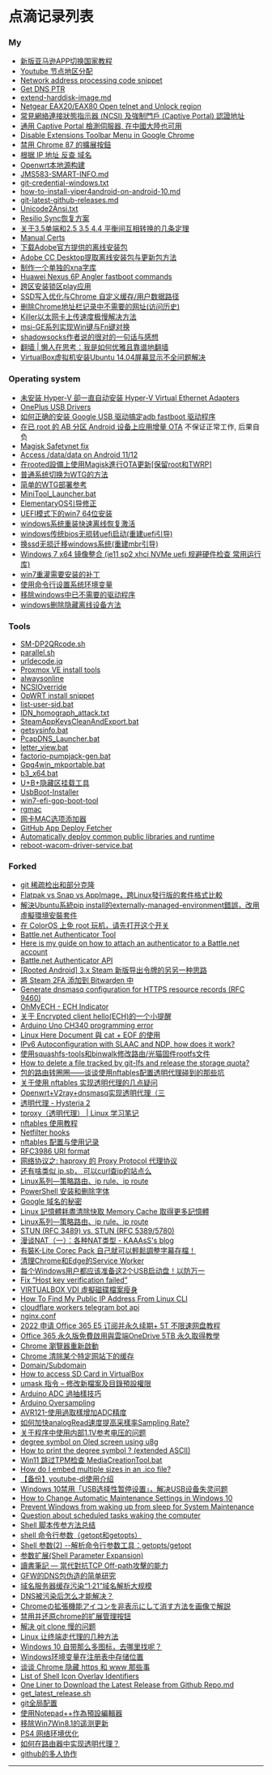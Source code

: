 # 点滴记录列表

### My

  - [新版亚马逊APP切换国家教程][7e2f4d804877014109bb102ea2e6bca8]
  - [Youtube 节点地区分配][268f740a6bc8e779c6e90416afd2450c]
  - [Network address processing code snippet][a846a0890803b355c2f75342a653a9b3]
  - [Get DNS PTR][460cb60c8417a4963be92771b1f561aa]
  - [extend-harddisk-image.md][918f0d66e1bc0e77477b29fced217912]
  - [Netgear EAX20/EAX80 Open telnet and Unlock region][0876b673436293b2a72e3b02285a6496]
  - [常見網絡連接狀態指示器 (NCSI) 及強制門戶 (Captive Portal) 認證地址][cf333ed1ce0ef7cc24d1425dc854883e]
  - [通用 Captive Portal 檢測伺服器, 在中國大陸也可用][e1b118bc37e4b81e5ccfa082f70e0999]
  - [Disable Extensions Toolbar Menu in Google Chrome][5c007f3ac6cd695f2c9b0cee1fbe892c]
  - [禁用 Chrome 87 的擴展按鈕][57ffa6c6ccad08094552b57cea1c8172]
  - [根据 IP 地址 反查 域名][584a0424fd9345fbe693050cf0ba8da5]
  - [Openwrt本地源构建][6363ea7136fff1252315b7d239498586]
  - [JMS583-SMART-INFO.md][d187cf8f66669f30d67b05d463c7d010]
  - [git-credential-windows.txt][3edeca7fa9afa8db812a0cf67b3f06a2]
  - [how-to-install-viper4android-on-android-10.md][48933929b321893e32c1442303c53fc9]
  - [git-latest-github-releases.md][f2041123690d0273730a071318cb8b47]
  - [Unicode2Ansi.txt][0ac786cb39a7fbd64a1e046fd0681237]
  - [Resilio Sync恢复方案][f72e87c7ea39a23dc5d6fd8c02ffce86]
  - [关于3.5单端和2.5 3.5 4.4 平衡间互相转换的几条定理][26f76c7ce3ae4e49d755813c43360cc1]
  - [Manual Certs][6cec2cfd0740181f989a7dfa5813e3ce]
  - [下载Adobe官方提供的离线安装包][185db495204d1d345a052d64c246f38b]
  - [Adobe CC Desktop提取离线安装包与更新包方法][c31ef412164bc6961992]
  - [制作一个单独的xna字库][f32800d7930855d8b4394bafd0893447]
  - [Huawei Nexus 6P Angler fastboot commands][7d7f955613d71e30dc9c2c4cd675be3c]
  - [跨区安装锁区play应用][024e9e883b0dc19d1704e1c569baffd4]
  - [SSD写入优化与Chrome 自定义缓存/用户数据路径][d44b4d4413bee528955d]
  - [删除Chrome地址栏记录中不需要的网址(访问历史)][f7c0c4818cd3936b01d1]
  - [Killer以太网卡上传速度极慢解决方法][bc4867f7cf422cb20b17]
  - [msi-GE系列实现Win键与Fn键对换][2c91d29357e17aac22f7]
  - [shadowsocks作者说的很对的一句话与感想][0765f90c98c0c1259de7]
  - [翻墙 | 懒人在思考：我是如何优雅且靠谱地翻墙][4c3af00ba8e5908acb7c]
  - [VirtualBox虚拟机安装Ubuntu 14.04屏幕显示不全问题解决][a90c6ca306b2fab7b9a9]

### Operating system

  - [未安装 Hyper-V 卻一直自动安装 Hyper-V Virtual Ethernet Adapters][801214a40315f5fb358662a875b14937]
  - [OnePlus USB Drivers](https://oneplususbdrivers.com)
  - [如何正确的安装 Google USB 驱动搞定adb fastboot 驱动程序](https://bbs.oneplus.com/thread/5927219)
  - [在已 root 的 AB 分区 Android 设备上应用增量 OTA][9359e5a944bc5ba16f1da6f94d42621d] 不保证正常工作, 后果自负
  - [Magisk Safetynet fix][3329f319e082a3602bbbc4d31ba2feb2]
  - [Access /data/data on Android 11/12][44f33ce2f4c6055a6d428e007569bb0a]
  - [在rooted設備上使用Magisk進行OTA更新[保留root和TWRP]][6168ee24b2376e7073adf9825e006d49]
  - [普通系统切换为WTG的方法][1f963c5229328c4f5da408076af13448]
  - [简单的WTG部署参考][72049cb50dabf2249c42eba971484ba9]
  - [MiniTool_Launcher.bat][ef186142b8249162a895396866b0a9c9]
  - [ElementaryOS引导修正][5bb5542656a8c38ce54faf93663847cb]
  - [UEFI模式下的win7 64位安装][7e337b2070cc47a1fab7de714ad83fb8]
  - [windows系统重装快速离线恢复激活][581456faac2f76beed6375321d57f59a]
  - [windows传统bios无损转uefi启动(重建uefi引导)][5e7706facb2dc4e2a5ae77a07ab2ffd7]
  - [换ssd无损迁移windows系统(重建mbr引导)][b7a63c35762467b3ca8440e3ea439fcf]
  - [Windows 7 x64 镜像整合 (ie11 sp2 xhci NVMe uefi 规避硬件检查 常用运行库)][6523b401af0e383d90ab189c85e860cd]
  - [win7重灌需要安装的补丁][0f20bd15db319dda5b85dafaeb77f406]
  - [使用命令行设置系统环境变量][5ba30059ecaaebb69d9153a3805340ed]
  - [移除windows中已不需要的驱动程序][4282dddd294be493b3e117bd08a01e59]
  - [windows删除隐藏离线设备方法][69853d44e48937b75e54]

### Tools

  - [SM-DP2QRcode.sh][ba0415f18e33e5e5e42eb03c64ca47c5]
  - [parallel.sh][5fab45f29e0670b83b4efa2a48e9d7d7]
  - [urldecode.jq][1831f68fe8702480fb205cf7d5a06f17]
  - [Proxmox VE install tools][5de439284486ef0dd1ba777da052b04f]
  - [alwaysonline](https://github.com/Jamesits/alwaysonline)
  - [NCSIOverride](https://github.com/dantmnf/NCSIOverride)
  - [OpWRT install snippet][d241ab0aec7d9c34b69439c1e942d1f5]
  - [list-user-sid.bat][3ca7524d588c340867e9e753ccc7af51]
  - [IDN_homograph_attack.txt][30317bad07c06a71cddcd079359b3483]
  - [SteamAppKeysCleanAndExport.bat][67d885b22fd989d0742cc564781b8fee]
  - [getsysinfo.bat][2d8f77e7e6a2adfd314d13bf54c746c7]
  - [PcapDNS_Launcher.bat][27c8b19156e142ae404265c18926c7ec]
  - [letter_view.bat][72c633c65ddbfaf9aee4c336b191d99c]
  - [factorio-pumpjack-gen.bat][a6d92a01ae7d40d05be7a662e197bd5f]
  - [Gpg4win_mkportable.bat][40db93e26119fd244cf67db31b31e63f]
  - [b3_x64.bat][aeaacd153395481927d35f3db909bb6d]
  - [U+B+隐藏区挂载工具][4934c624d6992824f667677c6de56117]
  - [UsbBoot-Installer](https://github.com/muink/UsbBoot-Installer)
  - [win7-efi-gop-boot-tool](https://github.com/muink/win7-efi-gop-boot-tool)
  - [rgmac](https://github.com/muink/rgmac)
  - [网卡MAC选项添加器][e27dd8f7927eb6b59a31d9677d20571e]
  - [GitHub App Deploy Fetcher](https://github.com/muink/GitHub_App_Deploy_Fetcher)
  - [Automatically deploy common public libraries and runtime][f36af0f4b5647f348f18cb2103a1c451]
  - [reboot-wacom-driver-service.bat][c28b1452b2fd2a47cc1eb1be19444f8a]


### Forked
  - [git 稀疏检出和部分克隆](https://juejin.cn/post/7357374179648192512)
  - [Flatpak vs Snap vs AppImage，跨Linux發行版的套件格式比較](https://ivonblog.com/posts/flatpak-snap-appimage-comparison/)
  - [解決Ubuntu系統pip install的externally-managed-environment錯誤，改用虛擬環境安裝套件](https://ivonblog.com/posts/linux-solve-externally-managed-environment-error/)
  - [在 ColorOS 上免 root 玩机，请先打开这个开关](https://sspai.com/post/67110)
  - [Battle.net Authenticator Tool](https://github.com/Nighthawk42/bnet_auth_tool)
  - [Here is my guide on how to attach an authenticator to a Battle.net account](https://github.com/jleclanche/python-bna/issues/42#issue-2547679166)
  - [Battle.net Authenticator API](https://oauth-battle-az.pages.dev/authorize?sid=234946&client_id=baedda12fe054e4abdfc3ad7bdea970a&token=US-suuxtav7hu36cpelrfu3o2lnbe-712747785)
  - [[Rooted Android] 3.x Steam 新版导出令牌的另另一种思路](https://github.com/BeyondDimension/SteamTools/issues/2598)
  - [將 Steam 2FA 添加到 Bitwarden 中](https://xyouyou.link/jiang-Steam-2FA-tian-jia-dao-Bitwarden-zhong)
  - [Generate dnsmasq configuration for HTTPS resource records (RFC 9460)](https://gist.github.com/alxrdn/bc3b2a4beed431d7f1b2f606fe9332e9)
  - [OhMyECH - ECH Indicator](https://github.com/27justin/ohmyech)
  - [关于 Encrypted client hello(ECH)的一个小提醒](https://www.v2ex.com/t/1080301)
  - [Arduino Uno CH340 programming error](https://web.archive.org/web/20250506114603/https://balajimitplane.blogspot.com/2025/04/arduino-uno-ch340-programming-error.html)
  - [Linux Here Document 與 cat + EOF 的使用](https://jiepeng.me/2020/03/02/linux-here-document-with-cat-and-eof)
  - [IPv6 Autoconfiguration with SLAAC and NDP, how does it work?](https://www.fredrikholmberg.com/2012/05/ipv6-autoconfiguration-with-slaac-and-ndp-how-does-it-work/)
  - [使用squashfs-tools和binwalk修改路由/光猫固件rootfs文件](https://web.archive.org/web/20240920133625/https://www.haiyun.me/archives/1466.html)
  - [How to delete a file tracked by git-lfs and release the storage quota?](https://stackoverflow.com/questions/34579211/how-to-delete-a-file-tracked-by-git-lfs-and-release-the-storage-quota/76944147#76944147)
  - [包的路由转圈圈——谈谈使用nftables配置透明代理碰到的那些坑](https://koswu.github.io/2019/08/19/tproxy-config-with-nftables/)
  - [关于使用 nftables 实现透明代理的几点疑问](https://github.com/XTLS/Xray-core/discussions/2434)
  - [Openwrt+V2ray+dnsmasq实现透明代理（三](https://qdfish.github.io/sakamoto.blog/2024/02/21/network/v2ray3/)
  - [透明代理 - Hysteria 2](https://v2.hysteria.network/zh/docs/advanced/TPROXY/#__tabbed_2_3)
  - [tproxy（透明代理） | Linux 学习笔记](https://www.zhaohuabing.com/learning-linux/docs/tproxy/)
  - [nftables 使用教程](https://web.archive.org/web/20240914143938/https://www.cnblogs.com/ryanyangcs/p/11611730.html)
  - [Netfilter hooks](https://wiki.nftables.org/wiki-nftables/index.php/Netfilter_hooks)
  - [nftables 配置与使用记录](https://web.archive.org/web/20240222175612/https://blog.starryvoid.com/archives/1045.html)
  - [RFC3986 URI format](https://datatracker.ietf.org/doc/html/rfc3986#autoid-69)
  - [网络协议之: haproxy 的 Proxy Protocol 代理协议](https://web.archive.org/web/20240722020542/https://www.cnblogs.com/flydean/p/16317933.html)
  - [还有啥类似 ip.sb， 可以curl查ip的站点么](https://hostloc.com/thread-954782-1-1.html)
  - [Linux系列—策略路由、ip rule、ip route](https://web.archive.org/web/20240414145545/https://www.cnblogs.com/wanstack/p/7728785.html)
  - [PowerShell 安装和删除字体](https://www.tjxblog.com/blog/2023-0004)
  - [Google 域名的秘密][a901839ab52d41da3fc588f523fc6d75]
  - [Linux 記憶體耗盡清除快取 Memory Cache 取得更多記憶體](https://www.cjkuo.net/linux_clean_memory_cache/)
  - [Linux系列—策略路由、ip rule、ip route](https://www.cnblogs.com/wanstack/p/7728785.html)
  - [STUN (RFC 3489) vs. STUN (RFC 5389/5780)](https://netmanias.com/en/post/techdocs/6065/nat-network-protocol/stun-rfc-3489-vs-stun-rfc-5389-5780)
  - [漫谈NAT（一）：各种NAT类型 - KAAAsS's blog](https://blog.kaaass.net/archives/1587)
  - [有裝K-Lite Corec Pack 自己就可以輕鬆調整字幕存檔！](https://www.mobile01.com/topicdetail.php?f=510&t=1420222)
  - [清理Chrome和Edge的Service Worker](https://web.archive.org/web/20230326160903/https://home.gamer.com.tw/artwork.php?sn=5641157)
  - [每个Windows用户都应该准备这2个USB启动盘！以防万一](https://web.archive.org/web/20230918141817/https://www.freedidi.com/10441.html)
  - [Fix “Host key verification failed”](https://web.archive.org/web/20230817154400/https://haydenjames.io/fix-host-key-verification-failed/)
  - [VIRTUALBOX VDI 虛擬磁碟檔案瘦身](https://web.archive.org/web/20230906112931/https://scottj.idv.tw/blog/2014/04/29/virtualbox-vdi-%E8%99%9B%E6%93%AC%E7%A3%81%E7%A2%9F%E6%AA%94%E6%A1%88%E7%98%A6%E8%BA%AB/)
  - [How To Find My Public IP Address From Linux CLI](https://www.cyberciti.biz/faq/how-to-find-my-public-ip-address-from-command-line-on-a-linux/)
  - [cloudflare workers telegram bot api](https://web.archive.org/web/20230427060652/https://i19.eu/cloudflare-workers-telegram-bot-api/)
  - [nginx.conf](https://gist.github.com/muink/0c990ecf48efcb5ed5160977a1b60361)
  - [2022 申请 Office 365 E5 订阅并永久续期+ 5T 不限速网盘教程](https://web.archive.org/web/20230327021101/https://www.dzdxtd.com/archives/122)  
  - [Office 365 永久版免費啟用與雲端OneDrive 5TB 永久取得教學](https://web.archive.org/web/20230327021045/https://mrmad.com.tw/office-365-e5-and-onedrive-5tb-free)  
  - [Chrome 瀏覽器重新啟動](https://web.archive.org/web/20220903015706/https://free.com.tw/restart-google-chrome/)
  - [Chrome 清除某个特定网站下的缓存](https://web.archive.org/web/20180311191109/http://www.cnblogs.com/Chesky/p/chrome_disabling_cache.html)
  - [Domain/Subdomain](https://cyberbruharmy.gitbook.io/domain-subdomain/)
  - [How to access SD Card in VirtualBox](https://web.archive.org/web/20221216155354/https://www.net-usb.com/virtual-usb/virtualbox-usb-passthrough/sd-card-in-virtualbox/)
  - [umask 指令 – 修改新檔案及目錄預設權限](https://www.ltsplus.com/linux/linux-umask-default-permission)
  - [Arduino ADC 過抽樣技巧](https://web.archive.org/web/20220409113527/https://ohiyooo2.pixnet.net/blog/post/405449551)  
  - [Arduino Oversampling](https://web.archive.org/web/20220409113326/https://www.best-microcontroller-projects.com/arduino-adc-oversampling.html)  
  - [AVR121-使用過取樣增加ADC精度](https://web.archive.org/web/20220409113051/https://www.itread01.com/content/1550475205.html)  
  - [如何加快analogRead速度提高采樣率Sampling Rate?](https://web.archive.org/web/20220409112938/https://www.arduino.cn/thread-12569-1-1.html)  
  - [关于程序中使用内部1.1V参考电压的问题](https://web.archive.org/web/20220216132223/https://www.arduino.cn/thread-11271-1-1.html)
  - [degree symbol on Oled screen using u8g](https://web.archive.org/web/20220216131145/https://forum.arduino.cc/t/degree-symbol-on-oled-screen-using-u8g/491533)
  - [How to print the degree symbol ? (extended ASCII)](https://web.archive.org/web/20220216131216/https://forum.arduino.cc/t/solved-how-to-print-the-degree-symbol-extended-ascii/438685)
  - [Win11 跳过TPM检查 MediaCreationTool.bat](https://github.com/AveYo/MediaCreationTool.bat)
  - [How do I embed multiple sizes in an .ico file?](https://web.archive.org/web/20210703121032/https://superuser.com/questions/491180/how-do-i-embed-multiple-sizes-in-an-ico-file)
  - [【备份】youtube-dl使用介绍](https://web.archive.org/web/20210221153730if_/https://www.jianshu.com/p/6bae57859325)
  - [Windows 10禁用「USB选择性暂停设置」，解决USB设备失灵问题](https://web.archive.org/web/20210126093401/https://www.sysgeek.cn/windows-10-usb-selective-suspend/)
  - [How to Change Automatic Maintenance Settings in Windows 10](https://web.archive.org/web/20210328043433/https://www.tenforums.com/tutorials/3090-change-automatic-maintenance-settings-windows-10-a.html)
  - [Prevent Windows from waking up from sleep for System Maintenance](https://web.archive.org/web/20210328043812/https://theohbrothers.com/prevent-windows-10-from-waking-up-from-sleep-for-system-maintenance/)
  - [Question about scheduled tasks waking the computer](https://web.archive.org/web/20210328050804/https://answers.microsoft.com/en-us/windows/forum/windows_10-other_settings-winpc/question-about-scheduled-tasks-waking-the-computer/92d03cd6-c2ac-4746-949b-0d42bc4b91e3)
  - [Shell 脚本传参方法总结](https://www.jianshu.com/p/d3cd36c97abc)
  - [shell 命令行参数（getopt和getopts）](https://blog.51cto.com/steed/2443718)
  - [Shell 参数(2) --解析命令行参数工具：getopts/getopt](https://www.cnblogs.com/yxzfscg/p/5338775.html)
  - [参数扩展(Shell Parameter Expansion)](https://juejin.im/post/6844903842966929422#heading-11)
  - [讀書筆記 — 當代對抗TCP Off-path攻擊的能力](https://medium.com/@wenchenx/%E8%AE%80%E6%9B%B8%E7%AD%86%E8%A8%98-%E7%95%B6%E4%BB%A3%E5%B0%8D%E6%8A%97tcp-off-path%E6%94%BB%E6%93%8A%E7%9A%84%E8%83%BD%E5%8A%9B-b67a4f81b5a0)
  - [GFW的DNS包伪造的简单研究](https://blog.ddosolitary.org/posts/research-on-dns-packet-forgery-of-gfw/)
  - [域名服务器缓存污染“1·21”域名解析大规模](http://www.11st22.com/d/2020529221240_3115_723162868/news)
  - [DNS被污染后怎么才能解决？](https://www.hotbak.net/key/%E6%B2%A1%E8%A2%AB%E6%B1%A1%E6%9F%93%E7%9A%84dns.html)
  - [Chromeの拡張機能アイコンを非表示にして消す方法を画像で解説](https://asean-info.net/Investment/20062601-how-to-hide-google-chrome-extension-icon/)
  - [禁用并还原chrome的扩展管理按钮](https://www.extfans.com/articles/1187/)
  - [解决 git clone 慢的问题](https://blog.colafornia.me/post/2018/slove-git-clone-speed/)
  - [Linux 让终端走代理的几种方法](https://zhuanlan.zhihu.com/p/46973701)
  - [Windows 10 自带那么多图标，去哪里找呢？](https://gist.github.com/muink/559b247d4a5ca7059ea36ab46c74e68a)
  - [Windows环境变量在注册表中存储位置](https://gist.github.com/muink/26d28f96eec526b33e3065e38f897b1f)
  - [谈谈 Chrome 隐藏 https 和 www 那些事](https://blog.skk.moe/post/chrome-omnibox-www/)
  - [List of Shell Icon Overlay Identifiers](https://en.wikipedia.org/wiki/List_of_Shell_Icon_Overlay_Identifiers)
  - [One Liner to Download the Latest Release from Github Repo.md][c5ee7db7dd7257abe5be8bbaee0baf5d]
  - [get_latest_release.sh][ee96bcc6627f7814453a35efd2b98db5]
  - [git全局配置][1398d31e529d49b71e74]
  - [使用Notepad++作為預設編輯器][0ec05f29db94a35f4b9b]
  - [移除Win7Win8.1的遥测更新][14adc6208b847a117d82]
  - [PS4 网络环境优化][0356af6c133ee0fc82c8]
  - [如何在路由器中实现透明代理？][6c4b4a5c90eea956c30a]
  - [github的多人协作][c53d05e07d69c6d0830e]


--------

[801214a40315f5fb358662a875b14937]: https://gist.github.com/muink/801214a40315f5fb358662a875b14937
[ba0415f18e33e5e5e42eb03c64ca47c5]: https://gist.github.com/muink/ba0415f18e33e5e5e42eb03c64ca47c5
[9359e5a944bc5ba16f1da6f94d42621d]: https://gist.github.com/muink/9359e5a944bc5ba16f1da6f94d42621d
[7e2f4d804877014109bb102ea2e6bca8]: https://gist.github.com/muink/7e2f4d804877014109bb102ea2e6bca8
[268f740a6bc8e779c6e90416afd2450c]: https://gist.github.com/muink/268f740a6bc8e779c6e90416afd2450c
[a901839ab52d41da3fc588f523fc6d75]: https://gist.github.com/muink/a901839ab52d41da3fc588f523fc6d75
[5fab45f29e0670b83b4efa2a48e9d7d7]: https://gist.github.com/muink/5fab45f29e0670b83b4efa2a48e9d7d7
[1831f68fe8702480fb205cf7d5a06f17]: https://gist.github.com/muink/1831f68fe8702480fb205cf7d5a06f17
[5de439284486ef0dd1ba777da052b04f]: https://gist.github.com/muink/5de439284486ef0dd1ba777da052b04f
[a846a0890803b355c2f75342a653a9b3]: https://gist.github.com/muink/a846a0890803b355c2f75342a653a9b3
[460cb60c8417a4963be92771b1f561aa]: https://gist.github.com/muink/460cb60c8417a4963be92771b1f561aa
[918f0d66e1bc0e77477b29fced217912]: https://gist.github.com/muink/918f0d66e1bc0e77477b29fced217912
[d241ab0aec7d9c34b69439c1e942d1f5]: https://gist.github.com/muink/d241ab0aec7d9c34b69439c1e942d1f5
[0876b673436293b2a72e3b02285a6496]: https://gist.github.com/muink/0876b673436293b2a72e3b02285a6496
[cf333ed1ce0ef7cc24d1425dc854883e]: https://gist.github.com/muink/cf333ed1ce0ef7cc24d1425dc854883e
[e1b118bc37e4b81e5ccfa082f70e0999]: https://gist.github.com/muink/e1b118bc37e4b81e5ccfa082f70e0999
[3329f319e082a3602bbbc4d31ba2feb2]: https://gist.github.com/muink/3329f319e082a3602bbbc4d31ba2feb2
[44f33ce2f4c6055a6d428e007569bb0a]: https://gist.github.com/muink/44f33ce2f4c6055a6d428e007569bb0a
[5c007f3ac6cd695f2c9b0cee1fbe892c]: https://gist.github.com/muink/5c007f3ac6cd695f2c9b0cee1fbe892c
[6168ee24b2376e7073adf9825e006d49]: https://gist.github.com/muink/6168ee24b2376e7073adf9825e006d49
[57ffa6c6ccad08094552b57cea1c8172]: https://gist.github.com/muink/57ffa6c6ccad08094552b57cea1c8172
[3ca7524d588c340867e9e753ccc7af51]: https://gist.github.com/muink/3ca7524d588c340867e9e753ccc7af51
[30317bad07c06a71cddcd079359b3483]: https://gist.github.com/muink/30317bad07c06a71cddcd079359b3483
[584a0424fd9345fbe693050cf0ba8da5]: https://gist.github.com/muink/584a0424fd9345fbe693050cf0ba8da5
[67d885b22fd989d0742cc564781b8fee]: https://gist.github.com/muink/67d885b22fd989d0742cc564781b8fee
[2d8f77e7e6a2adfd314d13bf54c746c7]: https://gist.github.com/muink/2d8f77e7e6a2adfd314d13bf54c746c7
[6363ea7136fff1252315b7d239498586]: https://gist.github.com/muink/6363ea7136fff1252315b7d239498586
[d187cf8f66669f30d67b05d463c7d010]: https://gist.github.com/muink/d187cf8f66669f30d67b05d463c7d010
[3edeca7fa9afa8db812a0cf67b3f06a2]: https://gist.github.com/muink/3edeca7fa9afa8db812a0cf67b3f06a2
[48933929b321893e32c1442303c53fc9]: https://gist.github.com/muink/48933929b321893e32c1442303c53fc9
[f2041123690d0273730a071318cb8b47]: https://gist.github.com/muink/f2041123690d0273730a071318cb8b47
[1f963c5229328c4f5da408076af13448]: https://gist.github.com/muink/1f963c5229328c4f5da408076af13448
[72049cb50dabf2249c42eba971484ba9]: https://gist.github.com/muink/72049cb50dabf2249c42eba971484ba9
[27c8b19156e142ae404265c18926c7ec]: https://gist.github.com/muink/27c8b19156e142ae404265c18926c7ec
[ef186142b8249162a895396866b0a9c9]: https://gist.github.com/muink/ef186142b8249162a895396866b0a9c9
[0ac786cb39a7fbd64a1e046fd0681237]: https://gist.github.com/muink/0ac786cb39a7fbd64a1e046fd0681237
[581456faac2f76beed6375321d57f59a]: https://gist.github.com/muink/581456faac2f76beed6375321d57f59a
[72c633c65ddbfaf9aee4c336b191d99c]: https://gist.github.com/muink/72c633c65ddbfaf9aee4c336b191d99c
[a6d92a01ae7d40d05be7a662e197bd5f]: https://gist.github.com/muink/a6d92a01ae7d40d05be7a662e197bd5f
[40db93e26119fd244cf67db31b31e63f]: https://gist.github.com/muink/40db93e26119fd244cf67db31b31e63f
[f72e87c7ea39a23dc5d6fd8c02ffce86]: https://gist.github.com/muink/f72e87c7ea39a23dc5d6fd8c02ffce86
[26f76c7ce3ae4e49d755813c43360cc1]: https://gist.github.com/muink/26f76c7ce3ae4e49d755813c43360cc1
[5bb5542656a8c38ce54faf93663847cb]: https://gist.github.com/muink/5bb5542656a8c38ce54faf93663847cb
[7e337b2070cc47a1fab7de714ad83fb8]: https://gist.github.com/muink/7e337b2070cc47a1fab7de714ad83fb8
[aeaacd153395481927d35f3db909bb6d]: https://gist.github.com/muink/aeaacd153395481927d35f3db909bb6d
[6523b401af0e383d90ab189c85e860cd]: https://gist.github.com/muink/6523b401af0e383d90ab189c85e860cd
[4934c624d6992824f667677c6de56117]: https://gist.github.com/muink/4934c624d6992824f667677c6de56117
[5e7706facb2dc4e2a5ae77a07ab2ffd7]: https://gist.github.com/muink/5e7706facb2dc4e2a5ae77a07ab2ffd7
[6cec2cfd0740181f989a7dfa5813e3ce]: https://gist.github.com/muink/6cec2cfd0740181f989a7dfa5813e3ce
[e27dd8f7927eb6b59a31d9677d20571e]: https://gist.github.com/muink/e27dd8f7927eb6b59a31d9677d20571e
[5ba30059ecaaebb69d9153a3805340ed]: https://gist.github.com/muink/5ba30059ecaaebb69d9153a3805340ed
[185db495204d1d345a052d64c246f38b]: https://gist.github.com/muink/185db495204d1d345a052d64c246f38b
[f36af0f4b5647f348f18cb2103a1c451]: https://gist.github.com/muink/f36af0f4b5647f348f18cb2103a1c451
[c28b1452b2fd2a47cc1eb1be19444f8a]: https://gist.github.com/muink/c28b1452b2fd2a47cc1eb1be19444f8a
[f32800d7930855d8b4394bafd0893447]: https://gist.github.com/muink/f32800d7930855d8b4394bafd0893447
[0f20bd15db319dda5b85dafaeb77f406]: https://gist.github.com/muink/0f20bd15db319dda5b85dafaeb77f406
[7d7f955613d71e30dc9c2c4cd675be3c]: https://gist.github.com/muink/7d7f955613d71e30dc9c2c4cd675be3c
[b7a63c35762467b3ca8440e3ea439fcf]: https://gist.github.com/muink/b7a63c35762467b3ca8440e3ea439fcf
[024e9e883b0dc19d1704e1c569baffd4]: https://gist.github.com/muink/024e9e883b0dc19d1704e1c569baffd4
[4282dddd294be493b3e117bd08a01e59]: https://gist.github.com/muink/4282dddd294be493b3e117bd08a01e59
[c31ef412164bc6961992]: https://gist.github.com/muink/c31ef412164bc6961992
[d44b4d4413bee528955d]: https://gist.github.com/muink/d44b4d4413bee528955d
[bc4867f7cf422cb20b17]: https://gist.github.com/muink/bc4867f7cf422cb20b17
[2c91d29357e17aac22f7]: https://gist.github.com/muink/2c91d29357e17aac22f7
[f7c0c4818cd3936b01d1]: https://gist.github.com/muink/f7c0c4818cd3936b01d1
[69853d44e48937b75e54]: https://gist.github.com/muink/69853d44e48937b75e54
[0765f90c98c0c1259de7]: https://gist.github.com/muink/0765f90c98c0c1259de7
[4c3af00ba8e5908acb7c]: https://gist.github.com/muink/4c3af00ba8e5908acb7c
[a90c6ca306b2fab7b9a9]: https://gist.github.com/muink/a90c6ca306b2fab7b9a9

[ee96bcc6627f7814453a35efd2b98db5]: https://gist.github.com/muink/ee96bcc6627f7814453a35efd2b98db5
[c5ee7db7dd7257abe5be8bbaee0baf5d]: https://gist.github.com/muink/c5ee7db7dd7257abe5be8bbaee0baf5d
[1398d31e529d49b71e74]: https://gist.github.com/muink/1398d31e529d49b71e74
[0ec05f29db94a35f4b9b]: https://gist.github.com/muink/0ec05f29db94a35f4b9b
[14adc6208b847a117d82]: https://gist.github.com/muink/14adc6208b847a117d82
[0356af6c133ee0fc82c8]: https://gist.github.com/muink/0356af6c133ee0fc82c8
[6c4b4a5c90eea956c30a]: https://gist.github.com/muink/6c4b4a5c90eea956c30a
[c53d05e07d69c6d0830e]: https://gist.github.com/muink/c53d05e07d69c6d0830e









